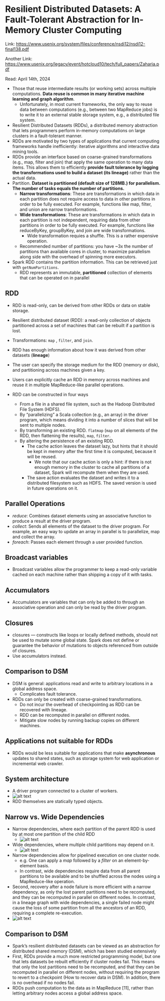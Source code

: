 # Resilient Distributed Datasets: A Fault-Tolerant Abstraction for In-Memory Cluster Computing

Link: https://www.usenix.org/system/files/conference/nsdi12/nsdi12-final138.pdf

Another Link: https://www.usenix.org/legacy/event/hotcloud10/tech/full_papers/Zaharia.pdf

Read: April 14th, 2024

* Those that reuse intermediate results (or working sets) across multiple computations. **Data reuse is common in many iterative machine learning and graph algorithm**. 
  * Unfortunately, in most current frameworks, the only way to reuse data between computations (e.g., between two MapReduce jobs) is to write it to an external stable storage system, e.g., a distributed file system.
* Resilient Distributed Datasets (RDDs), a distributed memory abstraction that lets programmers perform in-memory computations on large clusters in a fault-tolerant manner.
* RDDs are motivated by two types of applications that current computing frameworks handle inefficiently: iterative algorithms and interactive data mining tools.
* RDDs provide an interface based on coarse-grained transformations (e.g., map, filter and join) that apply the same operation to many data items. This allows them to efficiently **provide fault tolerance by logging the transformations used to build a dataset (its lineage)** rather than the actual data.
* Partition. **Dataset is partitioned (default size of 128MB.) for parallelism. The number of tasks equals the number of partitions.** 
  * **Narrow transformations**: These are transformations in which data in each partition does not require access to data in other partitions in order to be fully executed. For example, functions like map, filter, and union are narrow transformations.
  * **Wide transformations**: These are transformations in which data in each partition is not independent, requiring data from other partitions in order to be fully executed. For example, functions like reduceByKey, groupByKey, and join are wide transformations.
    * Wide transformation requies a shuffle. This is a rather expensive operation. 
  * Recommended number of partitions: you have ~3x the number of partitions than available cores in cluster, to maximize parallelism along side with the overhead of spinning more executors. 
* Spark RDD contains the partition information. This can be retrieved just with `getNumPartitions`. 
  * RDD represents an immutable, **partitioned** collection of elements that can be operated on in parallel


## RDD

* RDD is read-only, can be derived from other RDDs or data on stable storage.
* Resilient distributed dataset (RDD): a read-only collection of objects partitioned across a set of machines that can be rebuilt if a partition is lost.
* Transformations: `map` , `filter`, and `join`. 
* RDD has enough information about how it was derived from other datasets (**lineage**)
* The user can specify the storage medium for the RDD (memory or disk), and partitioning across machines given a key.
* Users can explicitly cache an RDD in memory across machines and reuse it in multiple MapReduce-like parallel operations.

* RDD can be constructed in four ways
  * From a file in a shared file system, such as the Hadoop Distributed File System (HDFS).
  * By “parallelizing” a Scala collection (e.g., an array) in the driver program, which means dividing it into a number of slices that will be sent to multiple nodes.
  * By transforming an existing RDD. `flatmap` (`map` on all elements of the RDD, then flattening the results), `map`, `filter`. 
  * By altering the persistence of an existing RDD.
    * The cache action leaves the dataset lazy, but hints that it should be kept in memory after the first time it is computed, because it will be reused.
      * We note that our cache action is only a hint: if there is not enough memory in the cluster to cache all partitions of a dataset, Spark will recompute them when they are used.
    * The save action evaluates the dataset and writes it to a distributed filesystem such as HDFS. The saved version is used in future operations on it.

## Parallel Operations

* *reduce*: Combines dataset elements using an associative function to produce a result at the driver program.
* *collect*: Sends all elements of the dataset to the driver program. For example, an easy way to update an array in parallel is to parallelize, map and collect the array.
* *foreach*: Passes each element through a user provided function. 

## Broadcast variables

* Broadcast variables allow the programmer to keep a read-only variable cached on each machine rather than shipping a copy of it with tasks. 

## Accumulators
* Accumulators are variables that can only be added to through an associative operation and can only be read by the driver program.

## Closures
* closures — constructs like loops or locally defined methods, should not be used to mutate some global state. Spark does not define or guarantee the behavior of mutations to objects referenced from outside of closures.
* Use accumulators instead. 

## Comparison to DSM

* DSM is general: applications read and write to arbitrary locations in a global address space. 
  * Complicates fault tolerance.
* RDDs can only be created with coarse-grained transformations.
  * Do not incur the overhead of checkpointing as RDD can be recovered with lineage. 
  * RDD can be recomputed in parallel on different nodes. 
  * Mitigate slow nodes by running backup copies on different machines. 

## Applications not suitable for RDDs

* RDDs would be less suitable for applications that make **asynchronous** updates to shared states, such as storage system for web application or incremental web crawler. 

## System architecture

* A driver program connected to a cluster of workers.
* ![alt text](images/412-spark/spark-runtime.png)
* RDD themselves are statically typed objects. 

## Narrow vs. Wide Dependencies
<!-- * Narrow dependencies: each partition of the child RDD depends on a small number of partitions of the parent RDD. -->
<!-- * Wide dependencies: each partition of the child RDD depends on multiple partitions of the parent RDD. This requires data to be shuffled across the nodes. -->
* Narrow dependencies, where each partition of the parent RDD is used by at most one partition of the child RDD
  * ![alt text](images/412-spark/narrow-dependency.png)
* Wide dependencies, where multiple child partitions may depend on it. 
  * ![alt text](images/412-spark/wide-dependency.png)
* Narrow dependencies allow for pipelined execution on one cluster node. 
  * e.g. One can apply a *map* followed by a *filter* on an element-by-element basis. 
  * In contrast, wide dependencies require data from all parent partitions to be available and to be shuffled across the nodes using a MapReduce-like operation.
* Second, recovery after a node failure is more efficient with a narrow dependency, as only the lost parent partitions need to be recomputed, and they can be recomputed in parallel on different nodes. In contrast, in a lineage graph with wide dependencies, a single failed node might cause the loss of some partition from all the ancestors of an RDD, requiring a complete re-execution.
* ![alt text](images/412-spark/narrow-vs-wide.png)

## Comparison to DSM

* Spark’s resilient distributed datasets can be viewed as an abstraction for distributed shared memory (DSM), which has been studied extensively
* First, RDDs provide a much more restricted programming model, but one that lets datasets be rebuilt efficiently if cluster nodes fail. This means that only the lost partitions need to be recomputed, and that they can be recomputed in parallel on different nodes, without requiring the program to revert to a checkpoint (How to recover data in DSM). In addition, there is no overhead if no nodes fail.
* RDDs push computation to the data as in MapReduce [11], rather than letting arbitrary nodes access a global address space.
  
